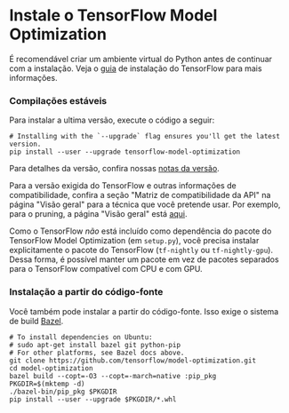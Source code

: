 # Instale o TensorFlow Model Optimization

É recomendável criar um ambiente virtual do Python antes de continuar com a instalação. Veja o [guia](https://www.tensorflow.org/install/pip#2.-create-a-virtual-environment-recommended) de instalação do TensorFlow para mais informações.

### Compilações estáveis

Para instalar a ultima versão, execute o código a seguir:

```shell
# Installing with the `--upgrade` flag ensures you'll get the latest version.
pip install --user --upgrade tensorflow-model-optimization
```

Para detalhes da versão, confira nossas [notas da versão](https://github.com/tensorflow/model-optimization/releases).

Para a versão exigida do TensorFlow e outras informações de compatibilidade, confira a seção "Matriz de compatibilidade da API" na página "Visão geral" para a técnica que você pretende usar. Por exemplo, para o pruning, a página "Visão geral" está [aqui](https://www.tensorflow.org/model_optimization/guide/pruning).

Como o TensorFlow *não* está incluído como dependência do pacote do TensorFlow Model Optimization (em `setup.py`), você precisa instalar explicitamente o pacote do TensorFlow (`tf-nightly` ou `tf-nightly-gpu`). Dessa forma, é possível manter um pacote em vez de pacotes separados para o TensorFlow compatível com CPU e com GPU.

### Instalação a partir do código-fonte

Você também pode instalar a partir do código-fonte. Isso exige o sistema de build [Bazel](https://bazel.build/).

```shell
# To install dependencies on Ubuntu:
# sudo apt-get install bazel git python-pip
# For other platforms, see Bazel docs above.
git clone https://github.com/tensorflow/model-optimization.git
cd model-optimization
bazel build --copt=-O3 --copt=-march=native :pip_pkg
PKGDIR=$(mktemp -d)
./bazel-bin/pip_pkg $PKGDIR
pip install --user --upgrade $PKGDIR/*.whl
```
